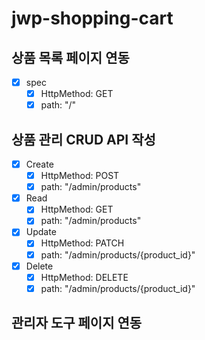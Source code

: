 # jwp-shopping-cart

## 상품 목록 페이지 연동
- [x] spec
    - [x] HttpMethod: GET
    - [x] path: "/"

## 상품 관리 CRUD API 작성
- [x] Create
    - [x] HttpMethod: POST
    - [x] path: "/admin/products"
- [x] Read
    - [x] HttpMethod: GET
    - [x] path: "/admin/products"
- [x] Update
    - [x] HttpMethod: PATCH
    - [x] path: "/admin/products/{product_id}"
- [x] Delete
    - [x] HttpMethod: DELETE
    - [x] path: "/admin/products/{product_id}"

## 관리자 도구 페이지 연동
